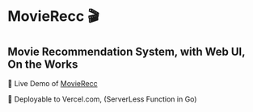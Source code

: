 # MovieRecc 🎬

## Movie Recommendation System, with Web UI, On the Works

🌟 Live Demo of [MovieRecc](https://movierecc.vercel.app/)

🚀 Deployable to Vercel.com, (ServerLess Function in Go)
